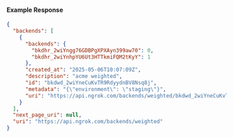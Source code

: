 <!-- Code generated for API Clients. DO NOT EDIT. -->

#### Example Response

```json
{
  "backends": [
    {
      "backends": {
        "bkdhr_2wiYngg76GDBPgXPXAyn399aw70": 0,
        "bkdhr_2wiYnhpYU6Ut3HTTkmiFQM2tKyY": 1
      },
      "created_at": "2025-05-06T10:07:09Z",
      "description": "acme weighted",
      "id": "bkdwd_2wiYneCuKvTR9RdyydnBV8Nsq8j",
      "metadata": "{\"environment\": \"staging\"}",
      "uri": "https://api.ngrok.com/backends/weighted/bkdwd_2wiYneCuKvTR9RdyydnBV8Nsq8j"
    }
  ],
  "next_page_uri": null,
  "uri": "https://api.ngrok.com/backends/weighted"
}
```
